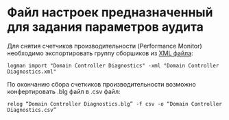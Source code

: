 # Файл настроек предназначенный для задания параметров аудита

Для снятия счетчиков производительности (Performance Monitor) необходимо экспортировать группу сборшиков из [XML файла](/Settings/PerfMon-DomainControllerDiagnostics.xml):

```
logman import "Domain Controller Diagnostics" -xml "Domain Controller Diagnostics.xml"
```

По окончанию сбора счеткиков производительности возможно конфертировать .blg файл в .csv файл:

```
relog “Domain Controller Diagnostics.blg” -f csv -o “Domain Controller Diagnostics.csv”
```

